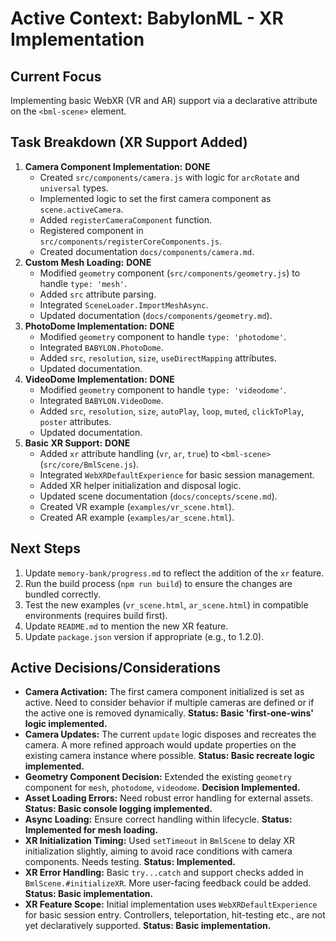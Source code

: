 # Active Context: BabylonML - XR Implementation

## Current Focus

Implementing basic WebXR (VR and AR) support via a declarative attribute on the `<bml-scene>` element.

## Task Breakdown (XR Support Added)

1.  **Camera Component Implementation:** **DONE**
    *   Created `src/components/camera.js` with logic for `arcRotate` and `universal` types.
    *   Implemented logic to set the first camera component as `scene.activeCamera`.
    *   Added `registerCameraComponent` function.
    *   Registered component in `src/components/registerCoreComponents.js`.
    *   Created documentation `docs/components/camera.md`.
2.  **Custom Mesh Loading:** **DONE**
    *   Modified `geometry` component (`src/components/geometry.js`) to handle `type: 'mesh'`.
    *   Added `src` attribute parsing.
    *   Integrated `SceneLoader.ImportMeshAsync`.
    *   Updated documentation (`docs/components/geometry.md`).
3.  **PhotoDome Implementation:** **DONE**
    *   Modified `geometry` component to handle `type: 'photodome'`.
    *   Integrated `BABYLON.PhotoDome`.
    *   Added `src`, `resolution`, `size`, `useDirectMapping` attributes.
    *   Updated documentation.
4.  **VideoDome Implementation:** **DONE**
    *   Modified `geometry` component to handle `type: 'videodome'`.
    *   Integrated `BABYLON.VideoDome`.
    *   Added `src`, `resolution`, `size`, `autoPlay`, `loop`, `muted`, `clickToPlay`, `poster` attributes.
    *   Updated documentation.
5.  **Basic XR Support:** **DONE**
    *   Added `xr` attribute handling (`vr`, `ar`, `true`) to `<bml-scene>` (`src/core/BmlScene.js`).
    *   Integrated `WebXRDefaultExperience` for basic session management.
    *   Added XR helper initialization and disposal logic.
    *   Updated scene documentation (`docs/concepts/scene.md`).
    *   Created VR example (`examples/vr_scene.html`).
    *   Created AR example (`examples/ar_scene.html`).

## Next Steps

1.  Update `memory-bank/progress.md` to reflect the addition of the `xr` feature.
2.  Run the build process (`npm run build`) to ensure the changes are bundled correctly.
3.  Test the new examples (`vr_scene.html`, `ar_scene.html`) in compatible environments (requires build first).
4.  Update `README.md` to mention the new XR feature.
5.  Update `package.json` version if appropriate (e.g., to 1.2.0).

## Active Decisions/Considerations

-   **Camera Activation:** The first camera component initialized is set as active. Need to consider behavior if multiple cameras are defined or if the active one is removed dynamically. **Status: Basic 'first-one-wins' logic implemented.**
-   **Camera Updates:** The current `update` logic disposes and recreates the camera. A more refined approach would update properties on the existing camera instance where possible. **Status: Basic recreate logic implemented.**
-   **Geometry Component Decision:** Extended the existing `geometry` component for `mesh`, `photodome`, `videodome`. **Decision Implemented.**
-   **Asset Loading Errors:** Need robust error handling for external assets. **Status: Basic console logging implemented.**
-   **Async Loading:** Ensure correct handling within lifecycle. **Status: Implemented for mesh loading.**
-   **XR Initialization Timing:** Used `setTimeout` in `BmlScene` to delay XR initialization slightly, aiming to avoid race conditions with camera components. Needs testing. **Status: Implemented.**
-   **XR Error Handling:** Basic `try...catch` and support checks added in `BmlScene.#initializeXR`. More user-facing feedback could be added. **Status: Basic implementation.**
-   **XR Feature Scope:** Initial implementation uses `WebXRDefaultExperience` for basic session entry. Controllers, teleportation, hit-testing etc., are not yet declaratively supported. **Status: Basic implementation.**
